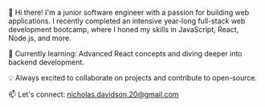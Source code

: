 👋 Hi there! I'm a junior software engineer with a passion for building web applications. I recently completed an intensive year-long full-stack web development bootcamp, where I honed my skills in JavaScript, React, Node.js, and more.

🌱 Currently learning: Advanced React concepts and diving deeper into backend development.

💡 Always excited to collaborate on projects and contribute to open-source.

📫 Let's connect: nicholas.davidson.20@gmail.com


<!---
ndswimming92/ndswimming92 is a ✨ special ✨ repository because its `README.md` (this file) appears on your GitHub profile.
You can click the Preview link to take a look at your changes.
--->
